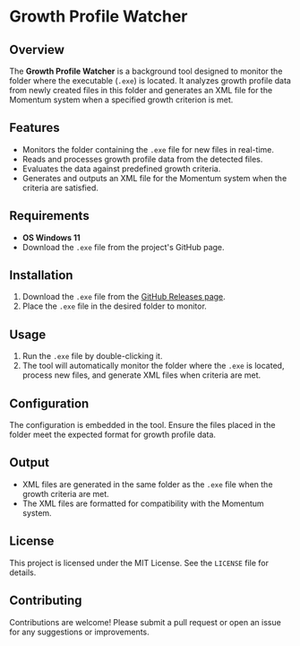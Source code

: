 # Growth Profile Watcher

## Overview
The **Growth Profile Watcher** is a background tool designed to monitor the folder where the executable (`.exe`) is located. It analyzes growth profile data from newly created files in this folder and generates an XML file for the Momentum system when a specified growth criterion is met.

## Features
- Monitors the folder containing the `.exe` file for new files in real-time.
- Reads and processes growth profile data from the detected files.
- Evaluates the data against predefined growth criteria.
- Generates and outputs an XML file for the Momentum system when the criteria are satisfied.

## Requirements
- **OS Windows 11**
- Download the `.exe` file from the project's GitHub page.

## Installation
1. Download the `.exe` file from the [GitHub Releases page](https://github.com/your-repo/growth_profile_watcher/releases).
2. Place the `.exe` file in the desired folder to monitor.

## Usage
1. Run the `.exe` file by double-clicking it.
2. The tool will automatically monitor the folder where the `.exe` is located, process new files, and generate XML files when criteria are met.

## Configuration
The configuration is embedded in the tool. Ensure the files placed in the folder meet the expected format for growth profile data.

## Output
- XML files are generated in the same folder as the `.exe` file when the growth criteria are met.
- The XML files are formatted for compatibility with the Momentum system.

## License
This project is licensed under the MIT License. See the `LICENSE` file for details.

## Contributing
Contributions are welcome! Please submit a pull request or open an issue for any suggestions or improvements.